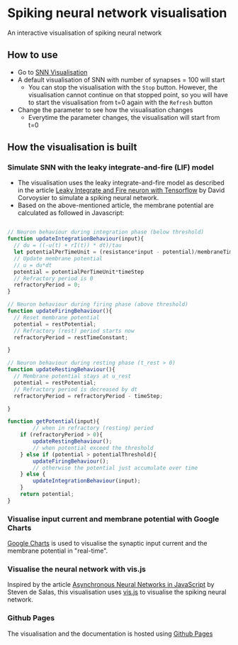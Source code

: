 # Spiking neural network visualisation
An interactive visualisation of spiking neural network

## How to use
- Go to [SNN Visualisation](https://vquynh.github.io/image-classification/home.html)
- A default visualisation of SNN with number of synapses = 100 will start
  - You can stop the visualisation with the `Stop` button. However, the visualisation cannot continue on that stopped 
  point, so you will have to start the visualisation from t=0 again with the `Refresh` button
- Change the parameter to see how the visualisation changes
  - Everytime the parameter changes, the visualisation will start from t=0

## How the visualisation is built
### Simulate SNN with the leaky integrate-and-fire (LIF) model
- The visualisation uses the leaky integrate-and-fire model as described in the article
[Leaky Integrate and Fire neuron with Tensorflow](http://www.kaizou.org/2018/07/lif-neuron-tensorflow.html) by David Corvoysier
to simulate a spiking neural network.
- Based on the above-mentioned article, the membrane potential are calculated as followed in Javascript:
```javascript

// Neuron behaviour during integration phase (below threshold)
function updateIntegrationBehaviour(input){
  // du = ((-u(t) + rI(t)) * dt)/tau
  let potentialPerTimeUnit = (resistance*input - potential)/membraneTimeConstant;
  // Update membrane potential
  // u = du*dt
  potential = potentialPerTimeUnit*timeStep
  // Refractory period is 0
  refractoryPeriod = 0;
}

// Neuron behaviour during firing phase (above threshold)
function updateFiringBehaviour(){
  // Reset membrane potential
  potential = restPotential;
  // Refractory (rest) period starts now
  refractoryPeriod = restTimeConstant;

}

// Neuron behaviour during resting phase (t_rest > 0)
function updateRestingBehaviour(){
  // Membrane potential stays at u_rest
  potential = restPotential;
  // Refractory period is decreased by dt
  refractoryPeriod = refractoryPeriod - timeStep;

}

function getPotential(input){
        // when in refractory (resting) period
    if (refractoryPeriod > 0){
        updateRestingBehaviour();
        // when potential exceed the threshold
    } else if (potential > potentialThreshold){
        updateFiringBehaviour();
        // otherwise the potential just accumulate over time
    } else {
        updateIntegrationBehaviour(input);
    }
    return potential;
}

```

### Visualise input current and membrane potential with Google Charts
[Google Charts](https://developers.google.com/chart) is used to visualise the synaptic input current and 
the membrane potential in "real-time". 

### Visualise the neural network with vis.js
Inspired by the article [Asynchronous Neural Networks in JavaScript](https://desalasworks.com/article/asynchronous-neural-networks-in-javascript/) 
by Steven de Salas, this visualisation uses [vis.js](https://visjs.org) to visualise the spiking neural network.

### Github Pages
The visualisation and the documentation is hosted using [Github Pages](https://pages.github.com)

